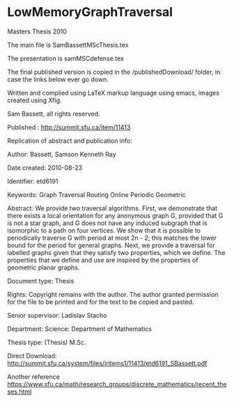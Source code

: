 # LowMemoryGraphTraversal
Masters Thesis 2010


The main file is SamBassettMScThesis.tex

The presentation is samMSCdefense.tex

The final published version is copied in the /publishedDownload/ folder, in case the links below ever go down.  

Written and complied using LaTeX markup language using emacs, images created using Xfig.

Sam Bassett, all rights reserved.  

Published : http://summit.sfu.ca/item/11413  

Replication of abstract and publication info: 

Author: Bassett, Samson Kenneth Ray

Date created: 2010-08-23

Identifier: etd6191

Keywords: Graph Traversal Routing Online Periodic Geometric

Abstract: 
We provide two traversal algorithms. First, we demonstrate that there exists a local orientation for any anonymous graph G, provided that G is not a star graph, and G does not have any induced subgraph that is isomorphic to a path on four vertices. We show that it is possible to periodically traverse G with period at most 2n - 2; this matches the lower bound for the period for general graphs. Next, we provide a traversal for labelled graphs given that they satisfy two properties, which we define. The properties that we define and use are inspired by the properties of geometric planar graphs.

Document type: Thesis

Rights: Copyright remains with the author. The author granted permission for the file to be printed and for the text to be copied and pasted.

Senior supervisor: Ladislav Stacho

Department: Science: Department of Mathematics

Thesis type: (Thesis) M.Sc.

Direct Download: http://summit.sfu.ca/system/files/iritems1/11413/etd6191_SBassett.pdf

Another reference https://www.sfu.ca/math/research_groups/discrete_mathematics/recent_theses.html


